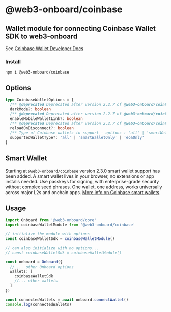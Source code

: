 # @web3-onboard/coinbase

## Wallet module for connecting Coinbase Wallet SDK to web3-onboard

See [Coinbase Wallet Developer Docs](https://docs.cloud.coinbase.com/wallet-sdk/docs)

### Install

`npm i @web3-onboard/coinbase`

## Options

```typescript
type CoinbaseWalletOptions = {
  /** @deprecated Deprecated after version 2.2.7 of @web3-onboard/coinbase Use dark theme */
  darkMode?: boolean
  /** @deprecated Deprecated after version 2.2.7 of @web3-onboard/coinbase whether to connect mobile web app via WalletLink, defaults to false */
  enableMobileWalletLink?: boolean
  /** @deprecated Deprecated after version 2.2.7 of @web3-onboard/coinbase whether or not to reload dapp automatically after disconnect, defaults to true */
  reloadOnDisconnect?: boolean
  /** Type of Coinbase wallets to support - options : 'all' | 'smartWalletOnly' | 'eoaOnly' - Default to `all` */
  supportedWalletType?: 'all' | 'smartWalletOnly' | 'eoaOnly'
}
```

## Smart Wallet

Starting at `@web3-onboard/coinbase` version 2.3.0 smart wallet support has been added. A smart wallet lives in your browser, no extensions or app installs needed. Use passkeys for signing, with enterprise-grade security without complex seed phrases. One wallet, one address, works universally across major L2s and onchain apps. [More info on Coinbase smart wallets](https://www.coinbase.com/wallet/smart-wallet).

## Usage

```typescript
import Onboard from '@web3-onboard/core'
import coinbaseWalletModule from '@web3-onboard/coinbase'

// initialize the module with options
const coinbaseWalletSdk = coinbaseWalletModule()

// can also initialize with no options...
// const coinbaseWalletSdk = coinbaseWalletModule()

const onboard = Onboard({
  // ... other Onboard options
  wallets: [
    coinbaseWalletSdk
    //... other wallets
  ]
})

const connectedWallets = await onboard.connectWallet()
console.log(connectedWallets)
```
